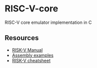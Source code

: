 # RISC-V-core

RISC-V core emulator implementation in C

## Resources
- [RISK-V Manual](https://riscv.org/wp-content/uploads/2017/05/riscv-spec-v2.2.pdf)
- [Assembly examples](https://erik-engheim.medium.com/risc-v-assembly-code-examples-7bca0e7ebaa3)
- [RISK-V cheatsheet](https://itnext.io/risc-v-instruction-set-cheatsheet-70961b4bbe8)

